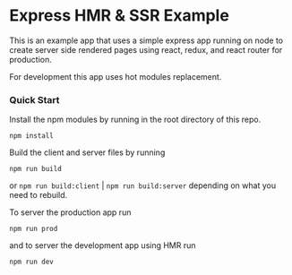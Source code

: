 # Express HMR & SSR Example

This is an example app that uses a simple express app running on node to create server side rendered pages using react, redux, and react router for production.

For development this app uses hot modules replacement.

### Quick Start

Install the npm modules by running in the root directory of this repo.

`npm install`

Build the client and server files by running

`npm run build`

or `npm run build:client` | `npm run build:server` depending on what you need to rebuild.

To server the production app run

`npm run prod`

and to server the development app using HMR run

`npm run dev`
